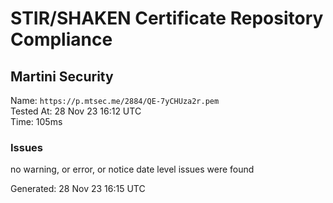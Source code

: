 # STIR/SHAKEN Certificate Repository Compliance

## Martini Security

Name: `https://p.mtsec.me/2884/QE-7yCHUza2r.pem`\
Tested At: 28 Nov 23 16:12 UTC\
Time: 105ms

### Issues

no warning, or error, or notice date level issues were found

Generated: 28 Nov 23 16:15 UTC